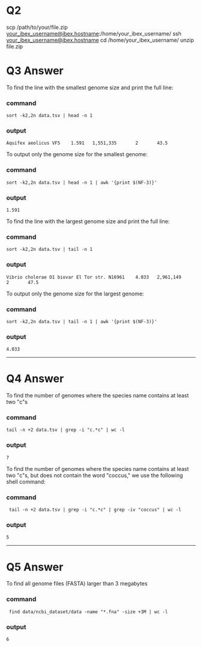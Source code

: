 # Q2
scp /path/to/your/file.zip your_ibex_username@ibex.hostname:/home/your_ibex_username/
ssh your_ibex_username@ibex.hostname
cd /home/your_ibex_username/
unzip file.zip
# Q3 Answer 
To find the line with the smallest genome size and print the full line:

### command
```
sort -k2,2n data.tsv | head -n 1
```
### output
```
Aquifex aeolicus VF5    1.591   1,551,335       2       43.5
```

To output only the genome size for the smallest genome:
### command
```
sort -k2,2n data.tsv | head -n 1 | awk '{print $(NF-3)}'
```
### output
```
1.591
```

To find the line with the largest genome size and print the full line:
### command
```
sort -k2,2n data.tsv | tail -n 1
```
### output
```
Vibrio cholerae O1 biovar El Tor str. N16961    4.033   2,961,149       2       47.5
```

To output only the genome size for the largest genome:
### command
```
sort -k2,2n data.tsv | tail -n 1 | awk '{print $(NF-3)}'
```
### output
```
4.033
```
***
# Q4 Answer 

To find the number of genomes where the species name contains at least two "c"s
### command
```
tail -n +2 data.tsv | grep -i "c.*c" | wc -l
```
### output
```
7
```

To find the number of genomes where the species name contains at least two "c"s, but does not contain the word "coccus," we use the following shell command:
### command
```
 tail -n +2 data.tsv | grep -i "c.*c" | grep -iv "coccus" | wc -l
 ```

### output
```
5
```
***
# Q5 Answer 
To find all genome files (FASTA) larger than 3 megabytes
### command
```
 find data/ncbi_dataset/data -name "*.fna" -size +3M | wc -l
```

### output
```
6
```
